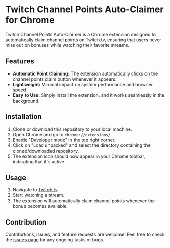 # Twitch Channel Points Auto-Claimer for Chrome

Twitch Channel Points Auto-Claimer is a Chrome extension designed to automatically claim channel points on Twitch.tv, ensuring that users never miss out on bonuses while watching their favorite streams.

## Features

- **Automatic Point Claiming:** The extension automatically clicks on the channel points claim button whenever it appears.
- **Lightweight:** Minimal impact on system performance and browser speed.
- **Easy to Use:** Simply install the extension, and it works seamlessly in the background.

## Installation

1. Clone or download this repository to your local machine.
2. Open Chrome and go to `chrome://extensions/`.
3. Enable "Developer mode" in the top right corner.
4. Click on "Load unpacked" and select the directory containing the cloned/downloaded repository.
5. The extension icon should now appear in your Chrome toolbar, indicating that it's active.

## Usage

1. Navigate to [Twitch.tv](https://www.twitch.tv/).
2. Start watching a stream.
3. The extension will automatically claim channel points whenever the bonus becomes available.

## Contribution

Contributions, issues, and feature requests are welcome! Feel free to check the [issues page](#) for any ongoing tasks or bugs.